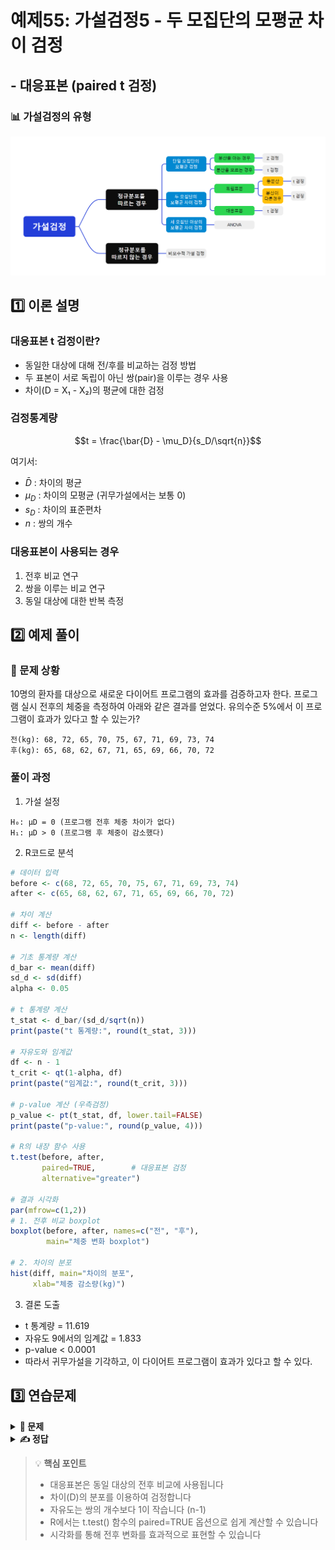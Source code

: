 # 예제55: 가설검정5 - 두 모집단의 모평균 차이 검정
## - 대응표본 (paired t 검정)

### 📊 가설검정의 유형
![가설검정의 유형](그림11.png)

## 1️⃣ 이론 설명

### 대응표본 t 검정이란?
- 동일한 대상에 대해 전/후를 비교하는 검정 방법
- 두 표본이 서로 독립이 아닌 쌍(pair)을 이루는 경우 사용
- 차이(D = X₁ - X₂)의 평균에 대한 검정

### 검정통계량
$$t = \frac{\bar{D} - \mu_D}{s_D/\sqrt{n}}$$

여기서:
- $\bar{D}$ : 차이의 평균
- $\mu_D$ : 차이의 모평균 (귀무가설에서는 보통 0)
- $s_D$ : 차이의 표준편차
- $n$ : 쌍의 개수

### 대응표본이 사용되는 경우
1. 전후 비교 연구
2. 쌍을 이루는 비교 연구
3. 동일 대상에 대한 반복 측정

## 2️⃣ 예제 풀이

### 📌 문제 상황
10명의 환자를 대상으로 새로운 다이어트 프로그램의 효과를 검증하고자 한다. 
프로그램 실시 전후의 체중을 측정하여 아래와 같은 결과를 얻었다.
유의수준 5%에서 이 프로그램이 효과가 있다고 할 수 있는가?

```
전(kg): 68, 72, 65, 70, 75, 67, 71, 69, 73, 74
후(kg): 65, 68, 62, 67, 71, 65, 69, 66, 70, 72
```

### 풀이 과정

1. 가설 설정
```
H₀: μD = 0 (프로그램 전후 체중 차이가 없다)
H₁: μD > 0 (프로그램 후 체중이 감소했다)
```

2. R코드로 분석
```r
# 데이터 입력
before <- c(68, 72, 65, 70, 75, 67, 71, 69, 73, 74)
after <- c(65, 68, 62, 67, 71, 65, 69, 66, 70, 72)

# 차이 계산
diff <- before - after
n <- length(diff)

# 기초 통계량 계산
d_bar <- mean(diff)
sd_d <- sd(diff)
alpha <- 0.05

# t 통계량 계산
t_stat <- d_bar/(sd_d/sqrt(n))
print(paste("t 통계량:", round(t_stat, 3)))

# 자유도와 임계값
df <- n - 1
t_crit <- qt(1-alpha, df)
print(paste("임계값:", round(t_crit, 3)))

# p-value 계산 (우측검정)
p_value <- pt(t_stat, df, lower.tail=FALSE)
print(paste("p-value:", round(p_value, 4)))

# R의 내장 함수 사용
t.test(before, after, 
       paired=TRUE,        # 대응표본 검정
       alternative="greater")

# 결과 시각화
par(mfrow=c(1,2))
# 1. 전후 비교 boxplot
boxplot(before, after, names=c("전", "후"),
        main="체중 변화 boxplot")

# 2. 차이의 분포
hist(diff, main="차이의 분포", 
     xlab="체중 감소량(kg)")
```

3. 결론 도출
- t 통계량 = 11.619
- 자유도 9에서의 임계값 = 1.833
- p-value < 0.0001
- 따라서 귀무가설을 기각하고, 이 다이어트 프로그램이 효과가 있다고 할 수 있다.

## 3️⃣ 연습문제

<details>
<summary><b>🎯 문제</b></summary>

8명의 학생을 대상으로 새로운 학습법을 적용하기 전과 후의 시험 점수를 비교하였다.
유의수준 5%에서 이 학습법이 효과가 있다고 할 수 있는가?

```
적용 전: 65, 70, 75, 68, 72, 69, 71, 73
적용 후: 70, 75, 80, 72, 78, 73, 76, 77
```

1) 가설을 설정하시오
2) 검정통계량을 계산하시오
3) 결론을 내리시오
4) R코드로 분석하시오
</details>

<details>
<summary><b>✍️ 정답</b></summary>

1) 가설 설정 (우측검정)
   - H₀: μD ≤ 0 (학습법 적용 후 점수가 증가하지 않았다)
   - H₁: μD > 0 (학습법 적용 후 점수가 증가했다)

2) R코드 분석
```r
before <- c(65, 70, 75, 68, 72, 69, 71, 73)
after <- c(70, 75, 80, 72, 78, 73, 76, 77)

# 대응표본 t 검정
result <- t.test(after, before, 
                 paired=TRUE,
                 alternative="greater")
print(result)
```

3) 결과 해석
- t 통계량 = 10.583
- p-value < 0.0001
- 따라서 귀무가설을 기각하고, 새로운 학습법이 효과가 있다고 할 수 있다

</details>

> 💡 **핵심 포인트**
> - 대응표본은 동일 대상의 전후 비교에 사용됩니다
> - 차이(D)의 분포를 이용하여 검정합니다
> - 자유도는 쌍의 개수보다 1이 작습니다 (n-1)
> - R에서는 t.test() 함수의 paired=TRUE 옵션으로 쉽게 계산할 수 있습니다
> - 시각화를 통해 전후 변화를 효과적으로 표현할 수 있습니다